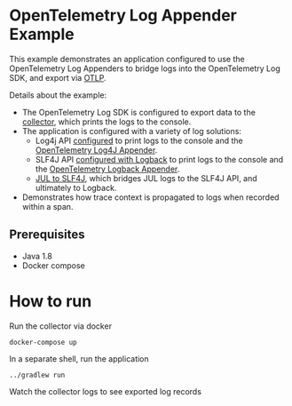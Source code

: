 # OpenTelemetry Log Appender Example

This example demonstrates an application configured to use the OpenTelemetry Log
Appenders to bridge logs into the OpenTelemetry Log SDK, and export
via [OTLP](https://opentelemetry.io/docs/reference/specification/protocol/otlp/).

Details about the example:

* The OpenTelemetry Log SDK is configured to export data to
  the [collector](https://opentelemetry.io/docs/collector/), which prints the
  logs to the console.
* The application is configured with a variety of log solutions:
  * Log4j API [configured](./src/main/resources/log4j2.xml) to print logs to the
    console and
    the [OpenTelemetry Log4J Appender](https://github.com/open-telemetry/opentelemetry-java-instrumentation/blob/main/instrumentation/log4j/log4j-appender-2.17/library/README.md).
  * SLF4J API [configured with Logback](./src/main/resources/logback.xml) to
    print logs to the console and
    the [OpenTelemetry Logback Appender](https://github.com/open-telemetry/opentelemetry-java-instrumentation/blob/main/instrumentation/logback/logback-appender-1.0/library/README.md).
  * [JUL to SLF4J](./build.gradle.kts), which bridges JUL logs to the SLF4J API, and
    ultimately to Logback.
* Demonstrates how trace context is propagated to logs when recorded within a
  span.

## Prerequisites

* Java 1.8
* Docker compose

# How to run

Run the collector via docker

```shell
docker-compose up
```

In a separate shell, run the application

```shell
../gradlew run
```

Watch the collector logs to see exported log records
